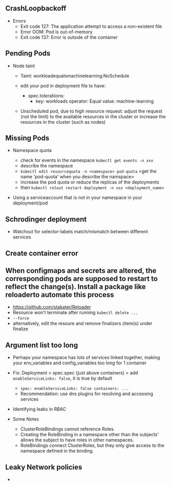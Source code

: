 ## CrashLoopbackoff

- Errors
  - Exit code 127: The application attempt to access a non-existent file
  - Error OOM: Pod is out-of-memory
  - Exit code 137: Error is outside of the container


## Pending Pods
- Node taint
  - Taint: workloadequalsmachinelearning:NoSchedule
    
  - edit your pod in deployment file to have:
    - spec.toleratiions:
      - key: workloads
        operator: Equal
        value: machine-learning

  - Unscheduled pod, due to high resource request: adjust the request (not the limit) to the available resources in the cluster or increase the resources in the cluster (such as nodes)


## Missing Pods
- Namespace quota
  - check for events in the namespace `kubectl get events -n xxx`
  - describe the namespace
  - `kubectl edit resourcequota -n <namespace> pod-quota` <get the name 'pod-quota' when you describe the namspace>
  - increase the pod quota or reduce the replicas of the deployments
  - then `kubectl rolout restart deployment -n xxx <deployment_name>`
 
- Using a serviceaccount that is not in your namespace in your deployment/pod


## Schrodinger deployment
- Watchout for selector-labels match/mismatch between different services


## Create container error


## When configmaps and secrets are altered, the corresponding pods are supposed to restart to reflect the change(s). Install a package like reloaderto automate this process
   - https://github.com/stakater/Reloader
   - Resource won't terminate after running `kubectl delete ...`
   - `--force`
   - alternatively, edit the resoure and remove finalizers (item(s) under finalize
  
  

## Argument list too long
   - Perhaps your namespace has lots of services linked together, making your env_variables and config_variables too long for 1 container
   - Fix: Deployment > spec.spec (just above containers) > add `enableServiceLinks: false`, it is true by default
     - `spec:
          enableServiceLinks: false
          containers:
          ...`
     - Recommendation: use dns plugins for resolving and accessing services
    
- Identifying leaks in RBAC

- Some Notes
  - ClusterRoleBindings cannot reference Roles.
  - Creating the RoleBinding in a namespace other than the subjects’ allows the subject to have roles in other namespaces.
  - RoleBindings connect ClusterRoles, but they only give access to the namespace defined in the binding.


## Leaky Network policies
- 
